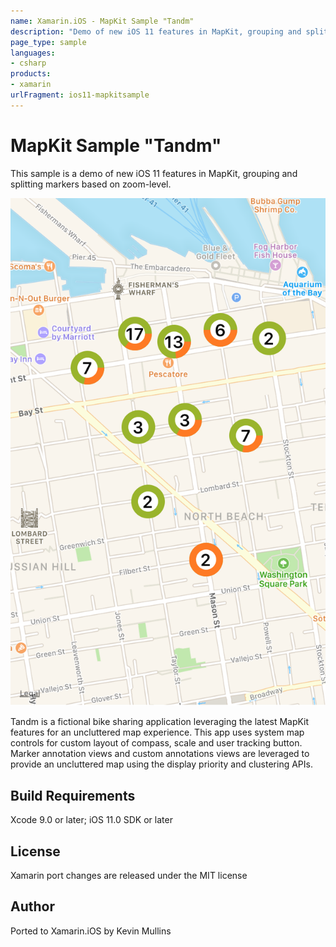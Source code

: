```yaml
---
name: Xamarin.iOS - MapKit Sample "Tandm"
description: "Demo of new iOS 11 features in MapKit, grouping and splitting markers based on zoom-level. Tandm is a fictional bike sharing... #ios11"
page_type: sample
languages:
- csharp
products:
- xamarin
urlFragment: ios11-mapkitsample
---
```

# MapKit Sample "Tandm"

This sample is a demo of new iOS 11 features in MapKit, grouping and splitting markers based on zoom-level.

![map zoomed out](Screenshots/01-zoomed-out.png)

Tandm is a fictional bike sharing application leveraging the latest MapKit features for an uncluttered map experience.
This app uses system map controls for custom layout of compass, scale and user tracking button. Marker annotation views and custom annotations views are leveraged to provide an uncluttered map using the display priority and clustering APIs.

## Build Requirements

Xcode 9.0 or later; iOS 11.0 SDK or later

## License

Xamarin port changes are released under the MIT license

## Author

Ported to Xamarin.iOS by Kevin Mullins
